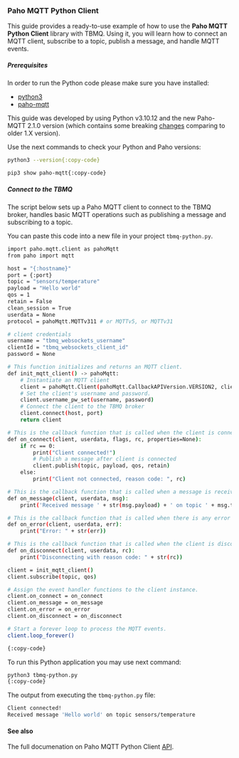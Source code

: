 ### Paho MQTT Python Client

This guide provides a ready-to-use example of how to use the **Paho MQTT Python Client** library with TBMQ. 
Using it, you will learn how to connect an MQTT client, subscribe to a topic, publish a message, and handle MQTT events.

##### Prerequisites
In order to run the Python code please make sure you have installed:
* [python3](https://www.python.org/downloads)
* [paho-mqtt](https://github.com/eclipse/paho.mqtt.python)

This guide was developed by using Python v3.10.12 and the new Paho-MQTT 2.1.0 version (which contains some breaking [changes](https://github.com/eclipse/paho.mqtt.python/blob/master/docs/migrations.rst) comparing to older 1.X version). 

Use the next commands to check your Python and Paho versions:

```bash
python3 --version{:copy-code}
```

```bash
pip3 show paho-mqtt{:copy-code}
```

##### Connect to the TBMQ
The script below sets up a Paho MQTT client to connect to the TBMQ broker, handles basic MQTT operations such as publishing a message and subscribing to a topic.

You can paste this code into a new file in your project `tbmq-python.py`.

```bash
import paho.mqtt.client as pahoMqtt
from paho import mqtt

host = "{:hostname}"
port = {:port}
topic = "sensors/temperature"
payload = "Hello world"
qos = 1
retain = False
clean_session = True
userdata = None
protocol = pahoMqtt.MQTTv311 # or MQTTv5, or MQTTv31

# client credentials
username = "tbmq_websockets_username"
clientId = "tbmq_websockets_client_id"
password = None

# This function initializes and returns an MQTT client.
def init_mqtt_client() -> pahoMqtt:
    # Instantiate an MQTT client
    client = pahoMqtt.Client(pahoMqtt.CallbackAPIVersion.VERSION2, clientId, clean_session, userdata, protocol)
    # Set the client's username and password.
    client.username_pw_set(username, password)
    # Connect the client to the TBMQ broker
    client.connect(host, port)
    return client

# This is the callback function that is called when the client is connected with the MQTT server.
def on_connect(client, userdata, flags, rc, properties=None):
    if rc == 0:
        print("Client connected!")
        # Publish a message after client is connected
        client.publish(topic, payload, qos, retain)
    else:
        print("Client not connected, reason code: ", rc)

# This is the callback function that is called when a message is received after subscribing to a topic.
def on_message(client, userdata, msg):
    print('Received message ' + str(msg.payload) + ' on topic ' + msg.topic)

# This is the callback function that is called when there is any error during MQTT operations.
def on_error(client, userdata, err):
    print("Error: " + str(err))

# This is the callback function that is called when the client is disconnected from the MQTT server.
def on_disconnect(client, userdata, rc):
    print("Disconnecting with reason code: " + str(rc))

client = init_mqtt_client()
client.subscribe(topic, qos)

# Assign the event handler functions to the client instance.
client.on_connect = on_connect
client.on_message = on_message
client.on_error = on_error
client.on_disconnect = on_disconnect

# Start a forever loop to process the MQTT events.
client.loop_forever()

{:copy-code}
```

To run this Python application you may use next command:

```bash
python3 tbmq-python.py
{:copy-code}
```

The output from executing the `tbmq-python.py` file:
```bash
Client connected!
Received message 'Hello world' on topic sensors/temperature
```

#### See also
The full documenation on Paho MQTT Python Client [API](https://eclipse.dev/paho/files/paho.mqtt.python/html/client.html).
